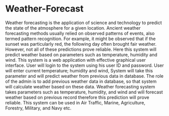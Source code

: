# Weather-Forecast
Weather forecasting is the application of science and technology to predict the state of the atmosphere for a given location. Ancient weather forecasting methods usually relied on observed patterns of events, also termed pattern recognition. For example, it might be observed that if the sunset was particularly red, the following day often brought fair weather. However, not all of these predictions prove reliable. Here this system will predict weather based on parameters such as temperature, humidity and wind. This system is a web application with effective graphical user interface. User will login to the system using his user ID and password. User will enter current temperature; humidity and wind, System will take this parameter and will predict weather from previous data in database. The role of the admin is to add previous weather data in database, so that system will calculate weather based on these data. Weather forecasting system takes parameters such as temperature, humidity, and wind and will forecast weather based on previous record therefore this prediction will prove reliable. This system can be used in Air Traffic, Marine, Agriculture, Forestry, Military, and Navy etc.
